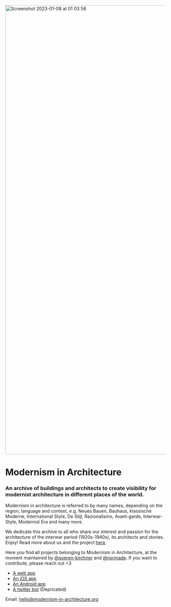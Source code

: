 <img width="1410" alt="Screenshot 2023-01-08 at 01 03 58" src="https://user-images.githubusercontent.com/14828299/211174855-d0863407-af79-490e-8f44-611267d07fa7.png">

# Modernism in Architecture
### An archive of buildings and architects to create visibility for modernist architecture in different places of the world. 

Modernism in architecture is referred to by many names, depending on the region, language and context, e.g. Neues Bauen, Bauhaus, klassische Moderne, International Style, De Stijl, Razionalismo, Avant-garde, Interwar-Style, Modernist Era and many more. 

We dedicate this archive to all who share our interest and passion for the architecture of the interwar period (1920s-1940s), its architects and stories. Enjoy! Read more about us and the project [here](https://modernism-in-architecture.org/about/).

Here you find all projects belonging to Modernism in Architecture, at the moment maintained by [@soeren-kirchner](https://github.com/soeren-kirchner) and [@normade](https://github.com/normade). If you want to contribute, please reach out <3

- [A web app](https://modernism-in-architecture.org/)
- [An iOS app](https://apps.apple.com/de/app/modernism-in-architecture/id1609862283?l=en)
- [An Android app](https://play.google.com/store/apps/details?id=org.modernism_in_architecture.mia)
- [A twitter bot](https://twitter.com/MIA_buildings) (Depricated)

Email: hello@modernism-in-architecture.org
